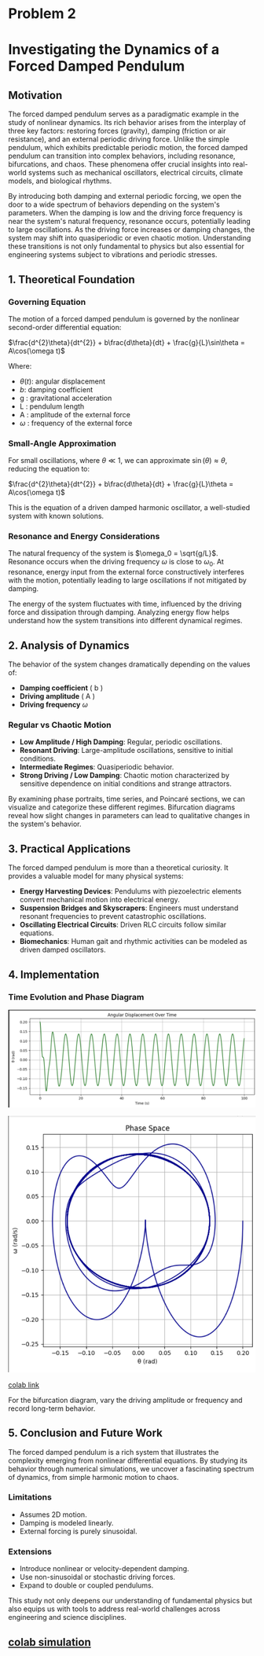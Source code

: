 # Problem 2
# Investigating the Dynamics of a Forced Damped Pendulum

## Motivation

The forced damped pendulum serves as a paradigmatic example in the study of nonlinear dynamics. Its rich behavior arises from the interplay of three key factors: restoring forces (gravity), damping (friction or air resistance), and an external periodic driving force. Unlike the simple pendulum, which exhibits predictable periodic motion, the forced damped pendulum can transition into complex behaviors, including resonance, bifurcations, and chaos. These phenomena offer crucial insights into real-world systems such as mechanical oscillators, electrical circuits, climate models, and biological rhythms.

By introducing both damping and external periodic forcing, we open the door to a wide spectrum of behaviors depending on the system's parameters. When the damping is low and the driving force frequency is near the system's natural frequency, resonance occurs, potentially leading to large oscillations. As the driving force increases or damping changes, the system may shift into quasiperiodic or even chaotic motion. Understanding these transitions is not only fundamental to physics but also essential for engineering systems subject to vibrations and periodic stresses.

## 1. Theoretical Foundation

### Governing Equation

The motion of a forced damped pendulum is governed by the nonlinear second-order differential equation:


$\frac{d^{2}\theta}{dt^{2}} + b\frac{d\theta}{dt} + \frac{g}{L}\sin\theta = A\cos(\omega t)$

Where:
- $\theta(t)$: angular displacement
- $b$: damping coefficient
-  g : gravitational acceleration
-  L : pendulum length
-  A : amplitude of the external force
-  $\omega$ : frequency of the external force

### Small-Angle Approximation

For small oscillations, where $\theta \ll 1$, we can approximate $\sin(\theta) \approx \theta$, reducing the equation to:


$\frac{d^{2}\theta}{dt^{2}} + b\frac{d\theta}{dt} + \frac{g}{L}\theta = A\cos(\omega t)$

This is the equation of a driven damped harmonic oscillator, a well-studied system with known solutions.

### Resonance and Energy Considerations

The natural frequency of the system is $\omega_0 = \sqrt{g/L}$. Resonance occurs when the driving frequency $\omega$ is close to $\omega_0$. At resonance, energy input from the external force constructively interferes with the motion, potentially leading to large oscillations if not mitigated by damping.

The energy of the system fluctuates with time, influenced by the driving force and dissipation through damping. Analyzing energy flow helps understand how the system transitions into different dynamical regimes.

## 2. Analysis of Dynamics

The behavior of the system changes dramatically depending on the values of:
- **Damping coefficient** \( b \)
- **Driving amplitude** \( A \)
- **Driving frequency** $\omega$

### Regular vs Chaotic Motion

- **Low Amplitude / High Damping**: Regular, periodic oscillations.
- **Resonant Driving**: Large-amplitude oscillations, sensitive to initial conditions.
- **Intermediate Regimes**: Quasiperiodic behavior.
- **Strong Driving / Low Damping**: Chaotic motion characterized by sensitive dependence on initial conditions and strange attractors.

By examining phase portraits, time series, and Poincaré sections, we can visualize and categorize these different regimes. Bifurcation diagrams reveal how slight changes in parameters can lead to qualitative changes in the system's behavior.

## 3. Practical Applications

The forced damped pendulum is more than a theoretical curiosity. It provides a valuable model for many physical systems:

- **Energy Harvesting Devices**: Pendulums with piezoelectric elements convert mechanical motion into electrical energy.
- **Suspension Bridges and Skyscrapers**: Engineers must understand resonant frequencies to prevent catastrophic oscillations.
- **Oscillating Electrical Circuits**: Driven RLC circuits follow similar equations.
- **Biomechanics**: Human gait and rhythmic activities can be modeled as driven damped oscillators.

## 4. Implementation





### Time Evolution and Phase Diagram
![alt text](image-3.png)

![alt text](image-4.png)

[colab link](https://colab.research.google.com/drive/1GH6SyOx-kLdMq42tUu6mfLW_oVMXbmcl?usp=sharing)

For the bifurcation diagram, vary the driving amplitude or frequency and record long-term behavior.

## 5. Conclusion and Future Work

The forced damped pendulum is a rich system that illustrates the complexity emerging from nonlinear differential equations. By studying its behavior through numerical simulations, we uncover a fascinating spectrum of dynamics, from simple harmonic motion to chaos.

### Limitations
- Assumes 2D motion.
- Damping is modeled linearly.
- External forcing is purely sinusoidal.

### Extensions
- Introduce nonlinear or velocity-dependent damping.
- Use non-sinusoidal or stochastic driving forces.
- Expand to double or coupled pendulums.

This study not only deepens our understanding of fundamental physics but also equips us with tools to address real-world challenges across engineering and science disciplines.


[colab simulation](https://colab.research.google.com/drive/1H4RI7o1dWtaqi0m2dv8FE1p8UMqy_ItR?usp=sharing)
---


